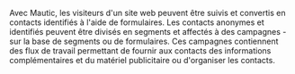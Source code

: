 Avec Mautic, les visiteurs d'un site web peuvent être suivis et convertis en contacts identifiés à l'aide de formulaires. Les contacts anonymes et identifiés peuvent être divisés en segments et affectés à des campagnes - sur la base de segments ou de formulaires. Ces campagnes contiennent des flux de travail permettant de fournir aux contacts des informations complémentaires et du matériel publicitaire ou d'organiser les contacts.

